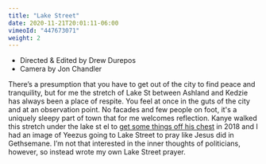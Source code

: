 ```yaml
---
title: "Lake Street"
date: 2020-11-21T20:01:11-06:00
vimeoId: "447673071"
weight: 2
---
```

- Directed & Edited by Drew Durepos
- Camera by Jon Chandler

There’s a presumption that you have to get out of the city to find peace and tranquility, but for me the stretch of Lake St between Ashland and Kedzie has always been a place of respite. You feel at once in the guts of the city and at an observation point. No facades and few people on foot, it's a uniquely sleepy part of town that for me welcomes reflection. Kanye walked this stretch under the lake st el to [get some things off his chest](https://www.instagram.com/p/Bn9JkSXnTS7) in 2018 and I had an image of Yeezus going to Lake Street to pray like Jesus did in Gethsemane. I’m not that interested in the inner thoughts of politicians, however, so instead wrote my own Lake Street prayer.